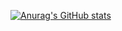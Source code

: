 [![Anurag's GitHub stats](https://github-readme-stats.vercel.app/api?username=sventhiel&theme=chartreuse-dark&show=reviews,discussions_started,discussions_answered,prs_merged,prs_merged_percentage)](https://github.com/anuraghazra/github-readme-stats)

<!--
**sventhiel/sventhiel** is a ✨ _special_ ✨ repository because its `README.md` (this file) appears on your GitHub profile.

Here are some ideas to get you started:

- 🔭 I’m currently working on ...
- 🌱 I’m currently learning ...
- 👯 I’m looking to collaborate on ...
- 🤔 I’m looking for help with ...
- 💬 Ask me about ...
- 📫 How to reach me: ...
- 😄 Pronouns: ...
- ⚡ Fun fact: ...
-->
